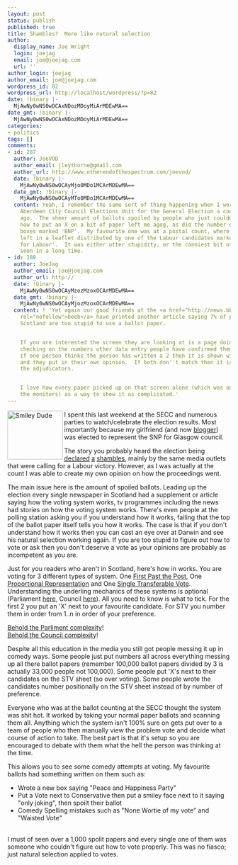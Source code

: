 ```yaml
---
layout: post
status: publish
published: true
title: Shambles?  More like natural selection
author:
  display_name: Joe Wright
  login: joejag
  email: joe@joejag.com
  url: ''
author_login: joejag
author_email: joe@joejag.com
wordpress_id: 82
wordpress_url: http://localhost/wordpress/?p=82
date: !binary |-
  MjAwNy0wNS0wOCAxNDozMDoyMiArMDEwMA==
date_gmt: !binary |-
  MjAwNy0wNS0wOCAxNDozMDoyMiArMDEwMA==
categories:
- politics
tags: []
comments:
- id: 287
  author: JoeVOD
  author_email: jleythorne@gmail.com
  author_url: http://www.otherendofthespectrum.com/joevod/
  date: !binary |-
    MjAwNy0wNS0wOCAyMjo0MDo1MCArMDEwMA==
  date_gmt: !binary |-
    MjAwNy0wNS0wOCAyMTo0MDo1MCArMDEwMA==
  content: Yeah, I remember the same sort of thing happening when I worked for the
    Aberdeen City Council Elections Unit for the General Election a couple of years
    ago.  The sheer amount of ballots spoiled by people who just couldn't work out
    how to put an X on a bit of paper left me agog, as did the number of drawn in
    boxes marked 'BNP'.  My favourite one was at a postal count, where someone had
    left in a leaflet distributed by one of the Labour candidates marked 'how to vote
    for Labour'.  It was either utter stupidity, or the canniest bit of satire I've
    seen in a long time.
- id: 288
  author: JoeJag
  author_email: joe@joejag.com
  author_url: http://
  date: !binary |-
    MjAwNy0wNS0wOCAyMzozMzoxOCArMDEwMA==
  date_gmt: !binary |-
    MjAwNy0wNS0wOCAyMjozMzoxOCArMDEwMA==
  content: ! 'Yet again our good friends at the <a href="http://news.bbc.co.uk/1/hi/scotland/6637387.stm"
    rel="nofollow">beeb</a> have printed another article saying 7% of people in
    Scotland are too stupid to use a ballot paper.


    If you are interested the screen they are looking at is a page doing double entry
    checking on the numbers other data entry people have confirmed them to be.  So
    if one person thinks the person has written a 2 then it is shown without indication
    and they put in their own opinion.  If both don''t match then it is flagged to
    the adjudicators.


    I love how every paper picked up on that screen alone (which was on like 5% of
    the monitors) as a way to show it as complicated.'
---
```

<p><img style="float: left; padding-right: 3px;" alt="Smiley Dude" height="110" width="125" src="http://www.votescotland.com/stv/images/vs-thumb-4.jpg"/>I spent this last weekend at the SECC and numerous parties to watch/celebrate the election results.  Most importantly because my girlfriend (and now <a href="http://bellgrovebelle.blogspot.com/index.html">blogger</a>) was elected to represent the SNP for Glasgow council.</p>
<p>The story you probably heard the election being <a href="http://www.telegraph.co.uk/news/main.jhtml;jsessionid=S4WXTQIKZJ53FQFIQMGCFFOAVCBQUIV0?xml=/news/2007/05/04/nelections804.xml">declared</a> <a href="http://news.bbc.co.uk/2/hi/uk_news/scotland/6623287.stm">a</a> <a href="http://www.theherald.co.uk/mostpopular.var.1380318.mostviewed.shambles_is_a_national_embarrassment.php">shambles</a>, mainly by the same media outlets that were calling for a Labour victory.  However, as I was actually at the count I was able to create my own opinion on how the proceedings went.</p>
<p>The main issue here is the amount of spoiled ballots.  Leading up the election every single newspaper in Scotland had a supplement or article saying how the voting system works, tv programmes including the news had stories on how the voting system works.  There's even people at the polling station asking you if you understand how it works, failing that the top of the ballot paper itself tells you how it works.  The case is that if you don't understand how it works then you can cast an eye over at Darwin and see his natural selection working again.  If you are too stupid to figure out how to vote or ask then you don't deserve a vote as your opinions are probably as incompetent as you are.</p>
<p>Just for you readers who aren't in Scotland, here's how in works.  You are voting for 3 different types of system.  One <a href="http://en.wikipedia.org/wiki/First_past_the_post">First Past the Post</a>, One <a href="http://en.wikipedia.org/wiki/Proportional_representation">Proportional Representation</a> and One <a href="http://en.wikipedia.org/wiki/Single_transferable_vote">Single Transferable Vote</a>.  Understanding the underling mechanics of these systems is optional (Parliament <a href="http://www.votescotland.com/stv/How_AMS_Works.pdf">here</a>, Council <a href="http://www.votescotland.com/stv/How_STV_Works.pdf">here</a>).  All you need to know is what to tick.  For the first 2 you put an 'X' next to your favourite candidate.  For STV you number them in order from 1..n in order of your preference.</p>
<p><a href="http://www.votescotland.com/stv/files/SP%20TV%20design%20V2.pdf">Behold the Parliment complexity</a>!<br />
<a href="http://www.votescotland.com/stv/files/LG.pdf">Behold the Council complexity</a>!</p>
<p>Despite all this education in the media you still got people messing it up in comedy ways.  Some people just put numbers all across everything messing up all there ballot papers (remember 100,000 ballot papers divided by 3 is actually 33,000 people not 100,000).  Some people put 'X's next to their candidates on the STV sheet (so over voting).  Some people wrote the candidates number positionally on the STV sheet instead of by number of preference.</p>
<p>Everyone who was at the ballot counting at the SECC thought the system was shit hot.  It worked by taking your normal paper ballots and scanning them all.  Anything which the system isn't 100% sure on gets put over to a team of people who then manually view the problem vote and decide what course of action to take.  The best part is that it's setup so you are encouraged to debate with them what the hell the person was thinking at the time.</p>
<p>This allows you to see some comedy attempts at voting.  My favourite ballots had something written on them such as:</p>
<ul>
<li>Wrote a new box saying "Peace and Happiness Party"</li>
<li>Put a Vote next to Conservative then put a smiley face next to it saying "only joking", then spoilt their ballot</li>
<li>Comedy Spelling mistakes such as "None Wortie of my vote" and "Waisted Vote"</li><br />
</ul></p>
<p>I must of seen over a 1,000 spolit papers and every single one of them was someone who couldn't figure out how to vote properly.  This was no fiasco; just natural selection applied to votes.</p>
